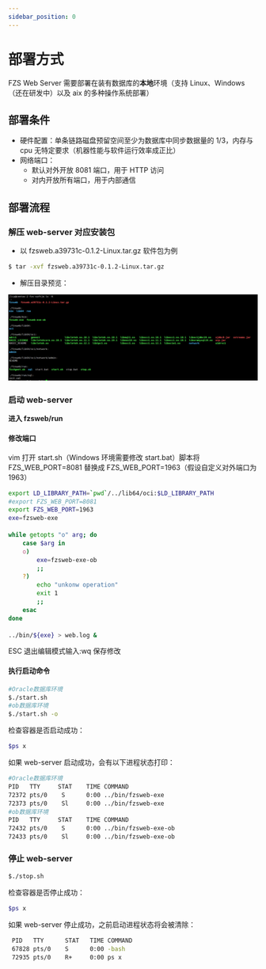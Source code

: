 ```yaml
---
sidebar_position: 0
---
```


# 部署方式

FZS Web Server 需要部署在装有数据库的**本地**环境（支持 Linux、Windows（还在研发中）以及 aix 的多种操作系统部署）

## 部署条件

- 硬件配置：单条链路磁盘预留空间至少为数据库中同步数据量的 1/3，内存与 cpu 无特定要求（机器性能与软件运行效率成正比）
- 网络端口：
  - 默认对外开放 8081 端口，用于 HTTP 访问
  - 对内开放所有端口，用于内部通信

## 部署流程

### 解压 web-server 对应安装包

- 以 fzsweb.a39731c-0.1.2-Linux.tar.gz 软件包为例

```bash
$ tar -xvf fzsweb.a39731c-0.1.2-Linux.tar.gz
```

- 解压目录预览：

![Decompress——images](/img/screenshots/Decompress_images.png)

### 启动 web-server

**进入 fzsweb/run**

#### 修改端口

vim 打开 start.sh（Windows 环境需要修改 start.bat）脚本将 FZS_WEB_PORT=8081 替换成 FZS_WEB_PORT=1963（假设自定义对外端口为 1963）

```bash
export LD_LIBRARY_PATH=`pwd`/../lib64/oci:$LD_LIBRARY_PATH
#export FZS_WEB_PORT=8081
export FZS_WEB_PORT=1963
exe=fzsweb-exe

while getopts "o" arg; do
    case $arg in
    o)
        exe=fzsweb-exe-ob
        ;;
    ?)
        echo "unkonw operation"
        exit 1
        ;;
    esac
done

../bin/${exe} > web.log &

```

ESC 退出编辑模式输入:wq 保存修改

#### 执行启动命令

```bash
#Oracle数据库环境
$./start.sh
#ob数据库环境
$./start.sh -o
```

检查容器是否启动成功：

```bash
$ps x
```

如果 web-server 启动成功，会有以下进程状态打印：

```bash
#Oracle数据库环境
PID   TTY     STAT    TIME COMMAND
72372 pts/0    S      0:00 ../bin/fzsweb-exe
72373 pts/0    Sl     0:00 ../bin/fzsweb-exe
#ob数据库环境
PID   TTY     STAT    TIME COMMAND
72432 pts/0    S      0:00 ../bin/fzsweb-exe-ob
72433 pts/0    Sl     0:00 ../bin/fzsweb-exe-ob
```

### 停止 web-server

```bash
$./stop.sh
```

检查容器是否停止成功：

```bash
$ps x
```

如果 web-server 停止成功，之前启动进程状态将会被清除：

```bash
 PID   TTY      STAT   TIME COMMAND
 67828 pts/0    S      0:00 -bash
 72935 pts/0    R+     0:00 ps x
```
